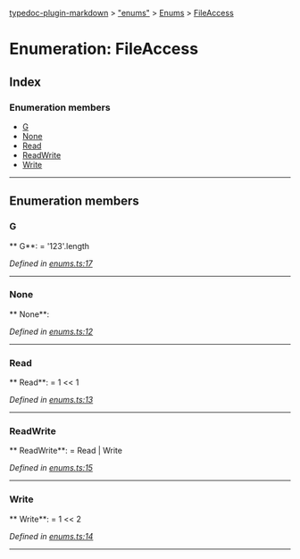 [typedoc-plugin-markdown](../README.md) > ["enums"](../modules/_enums_.md) > [Enums](../modules/_enums_.enums.md) > [FileAccess](../enums/_enums_.enums.fileaccess.md)



# Enumeration: FileAccess

## Index

### Enumeration members

* [G](_enums_.enums.fileaccess.md#g)
* [None](_enums_.enums.fileaccess.md#none)
* [Read](_enums_.enums.fileaccess.md#read)
* [ReadWrite](_enums_.enums.fileaccess.md#readwrite)
* [Write](_enums_.enums.fileaccess.md#write)



---
## Enumeration members
<a id="g"></a>

###  G

** G**:    =  '123'.length

*Defined in [enums.ts:17](https://github.com/tgreyjs/typedoc-plugin-markdown/blob/bb94e89/tests/src/enums.ts#L17)*





___

<a id="none"></a>

###  None

** None**:   

*Defined in [enums.ts:12](https://github.com/tgreyjs/typedoc-plugin-markdown/blob/bb94e89/tests/src/enums.ts#L12)*





___

<a id="read"></a>

###  Read

** Read**:    =  1 << 1

*Defined in [enums.ts:13](https://github.com/tgreyjs/typedoc-plugin-markdown/blob/bb94e89/tests/src/enums.ts#L13)*





___

<a id="readwrite"></a>

###  ReadWrite

** ReadWrite**:    =  Read | Write

*Defined in [enums.ts:15](https://github.com/tgreyjs/typedoc-plugin-markdown/blob/bb94e89/tests/src/enums.ts#L15)*





___

<a id="write"></a>

###  Write

** Write**:    =  1 << 2

*Defined in [enums.ts:14](https://github.com/tgreyjs/typedoc-plugin-markdown/blob/bb94e89/tests/src/enums.ts#L14)*





___


